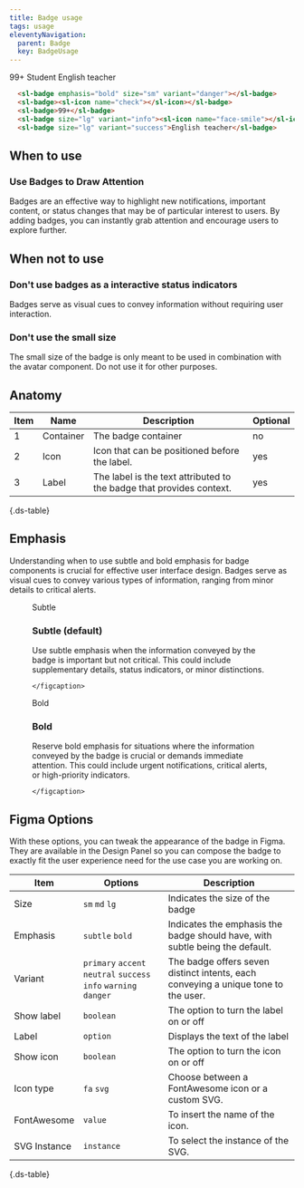 ```yaml
---
title: Badge usage
tags: usage
eleventyNavigation:
  parent: Badge
  key: BadgeUsage
---
```

<section>
<div class="ds-example" style="gap: 3rem;">
<sl-badge emphasis="bold" size="sm" variant="danger"></sl-badge>
<sl-badge><sl-icon name="check"></sl-icon></sl-badge>
<sl-badge>99+</sl-badge>
<sl-badge size="lg" variant="info"><sl-icon name="face-smile"></sl-icon>Student</sl-badge>
<sl-badge size="lg" variant="success">English teacher</sl-badge>
</div>

<div class="ds-code">

  ```html
    <sl-badge emphasis="bold" size="sm" variant="danger"></sl-badge>
    <sl-badge><sl-icon name="check"></sl-icon></sl-badge>
    <sl-badge>99+</sl-badge>
    <sl-badge size="lg" variant="info"><sl-icon name="face-smile"></sl-icon>Student</sl-badge>
    <sl-badge size="lg" variant="success">English teacher</sl-badge>
  ```
</div>

</section>

<section>

## When to use

### Use Badges to Draw Attention
Badges are an effective way to highlight new notifications, important content, or status changes that may be of particular interest to users. By adding badges, you can instantly grab attention and encourage users to explore further.

</section>

<section>

## When not to use

### Don't use badges as a interactive status indicators
Badges serve as visual cues to convey information without requiring user interaction.

### Don't use the small size
The small size of the badge is only meant to be used in combination with the avatar component. Do not use it for other purposes.

</section>

<section>

## Anatomy

<div class="ds-table-wrapper">

|Item|Name| Description | Optional|
|-|-|-|-|
|1|Container	|The badge container|no|
|2|Icon	|Icon that can be positioned before the label.|yes|
|3|Label	|The label is the text attributed to the badge that provides context.|yes|

{.ds-table}

</div>

</section>

<section>

## Emphasis
Understanding when to use subtle and bold emphasis for badge components is crucial for effective user interface design. Badges serve as visual cues to convey various types of information, ranging from minor details to critical alerts.

<section class="ds-cards">
  <figure>
    <div class="ds-example">
      <sl-icon name="fas-hand-back-point-up" aria-describedby="interactiveexample" size="sm"></sl-icon>
      <sl-badge size="lg" variant="accent">Subtle</sl-badge>
    </div>
    <figcaption>

### Subtle (default)
Use subtle emphasis when the information conveyed by the badge is important but not critical. This could include supplementary details, status indicators, or minor distinctions.

    </figcaption>
  </figure>
  <figure>
    <div class="ds-example">
      <sl-icon name="fas-hand-back-point-up" aria-describedby="interactiveexample" size="sm"></sl-icon>
      <sl-badge emphasis="bold" size="lg" variant="accent">Bold</sl-badge>
    </div>
    <figcaption>

### Bold
Reserve bold emphasis for situations where the information conveyed by the badge is crucial or demands immediate attention. This could include urgent notifications, critical alerts, or high-priority indicators.

    </figcaption>
  </figure>
</section>

</section>

<section>

## Figma Options

With these options, you can tweak the appearance of the badge in Figma. They are available in the Design Panel so you can compose the badge to exactly fit the user experience need for the use case you are working on.

<div class="ds-table-wrapper">

|Item|Options|Description|
|-|-|-|
|Size|`sm` `md` `lg`|Indicates the size of the badge|
|Emphasis|`subtle` `bold`|Indicates the emphasis the badge should have, with subtle being the default.|
|Variant|`primary` `accent` `neutral` `success` `info` `warning` `danger`|The badge offers seven distinct intents, each conveying a unique tone to the user.|
|Show label|`boolean`|The option to turn the label on or off|
|Label|`option`|Displays the text of the label|
|Show icon|`boolean`|The option to turn the icon on or off|
|Icon type|`fa` `svg`|Choose between a FontAwesome icon or a custom SVG.|
|FontAwesome|`value`|To insert the name of the icon.|
|SVG Instance|`instance`|To select the instance of the SVG.|

{.ds-table}
</div>

</section>
